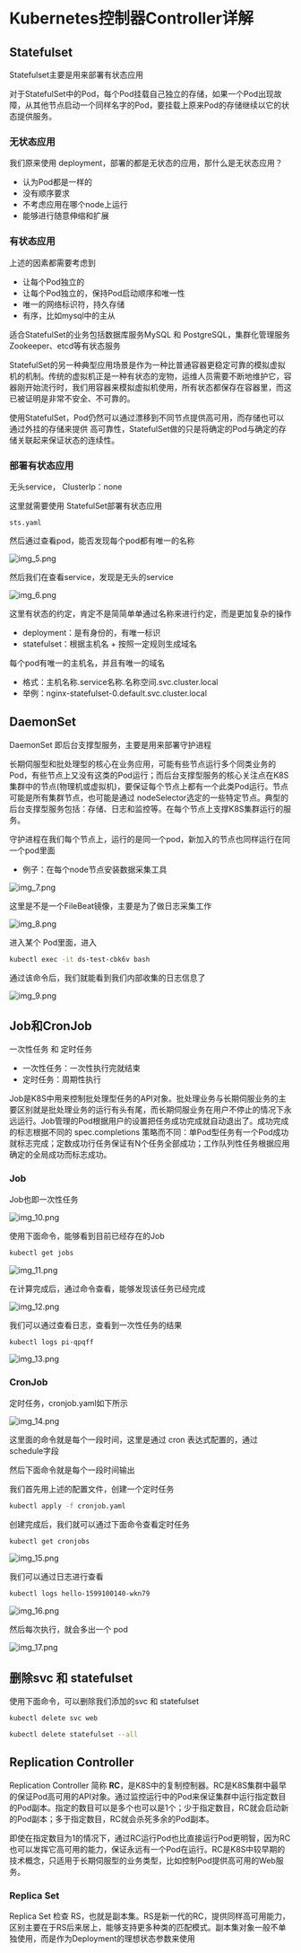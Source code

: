 # Kubernetes控制器Controller详解

## Statefulset

Statefulset主要是用来部署有状态应用

对于StatefulSet中的Pod，每个Pod挂载自己独立的存储，如果一个Pod出现故障，从其他节点启动一个同样名字的Pod，要挂载上原来Pod的存储继续以它的状态提供服务。

### 无状态应用

我们原来使用 deployment，部署的都是无状态的应用，那什么是无状态应用？

- 认为Pod都是一样的
- 没有顺序要求
- 不考虑应用在哪个node上运行
- 能够进行随意伸缩和扩展

### 有状态应用

上述的因素都需要考虑到

- 让每个Pod独立的
- 让每个Pod独立的，保持Pod启动顺序和唯一性
- 唯一的网络标识符，持久存储
- 有序，比如mysql中的主从

适合StatefulSet的业务包括数据库服务MySQL 和 PostgreSQL，集群化管理服务Zookeeper、etcd等有状态服务

StatefulSet的另一种典型应用场景是作为一种比普通容器更稳定可靠的模拟虚拟机的机制。传统的虚拟机正是一种有状态的宠物，运维人员需要不断地维护它，容器刚开始流行时，我们用容器来模拟虚拟机使用，所有状态都保存在容器里，而这已被证明是非常不安全、不可靠的。

使用StatefulSet，Pod仍然可以通过漂移到不同节点提供高可用，而存储也可以通过外挂的存储来提供
高可靠性，StatefulSet做的只是将确定的Pod与确定的存储关联起来保证状态的连续性。

### 部署有状态应用

无头service， ClusterIp：none

这里就需要使用 StatefulSet部署有状态应用

    sts.yaml
然后通过查看pod，能否发现每个pod都有唯一的名称

![img_5.png](../../day04/images/img_5.png)

然后我们在查看service，发现是无头的service

![img_6.png](../../day04/images/img_6.png)

这里有状态的约定，肯定不是简简单单通过名称来进行约定，而是更加复杂的操作

- deployment：是有身份的，有唯一标识
- statefulset：根据主机名 + 按照一定规则生成域名

每个pod有唯一的主机名，并且有唯一的域名

- 格式：主机名称.service名称.名称空间.svc.cluster.local
- 举例：nginx-statefulset-0.default.svc.cluster.local

## DaemonSet

DaemonSet 即后台支撑型服务，主要是用来部署守护进程

长期伺服型和批处理型的核心在业务应用，可能有些节点运行多个同类业务的Pod，有些节点上又没有这类的Pod运行；而后台支撑型服务的核心关注点在K8S集群中的节点(物理机或虚拟机)，要保证每个节点上都有一个此类Pod运行。节点可能是所有集群节点，也可能是通过 nodeSelector选定的一些特定节点。典型的后台支撑型服务包括：存储、日志和监控等。在每个节点上支撑K8S集群运行的服务。

守护进程在我们每个节点上，运行的是同一个pod，新加入的节点也同样运行在同一个pod里面

- 例子：在每个node节点安装数据采集工具

![img_7.png](../../day04/images/img_7.png)

这里是不是一个FileBeat镜像，主要是为了做日志采集工作

![img_8.png](../../day04/images/img_8.png)

进入某个 Pod里面，进入

```bash
kubectl exec -it ds-test-cbk6v bash
```

通过该命令后，我们就能看到我们内部收集的日志信息了

![img_9.png](../../day04/images/img_9.png)



## Job和CronJob

一次性任务 和 定时任务

- 一次性任务：一次性执行完就结束
- 定时任务：周期性执行

Job是K8S中用来控制批处理型任务的API对象。批处理业务与长期伺服业务的主要区别就是批处理业务的运行有头有尾，而长期伺服业务在用户不停止的情况下永远运行。Job管理的Pod根据用户的设置把任务成功完成就自动退出了。成功完成的标志根据不同的 spec.completions 策略而不同：单Pod型任务有一个Pod成功就标志完成；定数成功行任务保证有N个任务全部成功；工作队列性任务根据应用确定的全局成功而标志成功。

### Job

Job也即一次性任务

![img_10.png](../../day04/images/img_10.png)

使用下面命令，能够看到目前已经存在的Job

```bash
kubectl get jobs
```

![img_11.png](../../day04/images/img_11.png)

在计算完成后，通过命令查看，能够发现该任务已经完成

![img_12.png](../../day04/images/img_12.png)

我们可以通过查看日志，查看到一次性任务的结果

```bash
kubectl logs pi-qpqff
```

![img_13.png](../../day04/images/img_13.png)

### CronJob

定时任务，cronjob.yaml如下所示

![img_14.png](../../day04/images/img_14.png)

这里面的命令就是每个一段时间，这里是通过 cron 表达式配置的，通过 schedule字段

然后下面命令就是每个一段时间输出

我们首先用上述的配置文件，创建一个定时任务

```bash
kubectl apply -f cronjob.yaml
```

创建完成后，我们就可以通过下面命令查看定时任务

```bash
kubectl get cronjobs
```

![img_15.png](../../day04/images/img_15.png)

我们可以通过日志进行查看

```bash
kubectl logs hello-1599100140-wkn79
```

![img_16.png](../../day04/images/img_16.png)

然后每次执行，就会多出一个 pod

![img_17.png](../../day04/images/img_17.png)

## 删除svc 和 statefulset

使用下面命令，可以删除我们添加的svc 和 statefulset

```bash
kubectl delete svc web

kubectl delete statefulset --all
```

## Replication Controller

Replication Controller 简称 **RC**，是K8S中的复制控制器。RC是K8S集群中最早的保证Pod高可用的API对象。通过监控运行中的Pod来保证集群中运行指定数目的Pod副本。指定的数目可以是多个也可以是1个；少于指定数目，RC就会启动新的Pod副本；多于指定数目，RC就会杀死多余的Pod副本。

即使在指定数目为1的情况下，通过RC运行Pod也比直接运行Pod更明智，因为RC也可以发挥它高可用的能力，保证永远有一个Pod在运行。RC是K8S中较早期的技术概念，只适用于长期伺服型的业务类型，比如控制Pod提供高可用的Web服务。

### Replica Set

Replica Set 检查 RS，也就是副本集。RS是新一代的RC，提供同样高可用能力，区别主要在于RS后来居上，能够支持更多种类的匹配模式。副本集对象一般不单独使用，而是作为Deployment的理想状态参数来使用